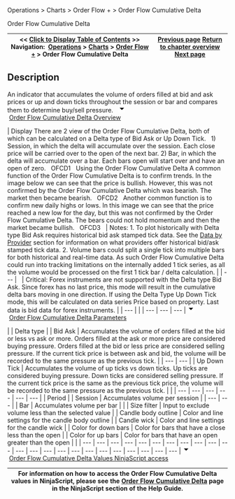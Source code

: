﻿
Operations > Charts > Order Flow + > Order Flow Cumulative Delta

Order Flow Cumulative Delta

| << [Click to Display Table of Contents](order_flow_cumulative_delta.md) >> **Navigation:**     [Operations](operations-1.md) > [Charts](charts-1.md) > [Order Flow +](order_flow_plus-1.md) > Order Flow Cumulative Delta | [Previous page](order_flow_volumetric_bars-1.md) [Return to chapter overview](order_flow_plus-1.md) [Next page](order_flow_vwap-1.md) |
| --- | --- |
## Description
An indicator that accumulates the volume of orders filled at bid and ask prices or up and down ticks throughout the session or bar and compares them to determine buy/sell pressure.
 
![tog_minus](tog_minus-1.gif)        [Order Flow Cumulative Delta Overview](javascript:HMToggle('toggle','OrderFlowCumulativeDeltaOverview','OrderFlowCumulativeDeltaOverview_ICON'))

| Display There are 2 view of the Order Flow Cumulative Delta, both of which can be calculated on a Delta type of Bid Ask or Up Down Tick.   1) Session, in which the delta will accumulate over the session. Each close price will be carried over to the open of the next bar. 2) Bar, in which the delta will accumulate over a bar. Each bars open will start over and have an open of zero.   OFCD1   Using the Order Flow Cumulative Delta A common function of the Order Flow Cumulative Delta is to confirm trends. In the image below we can see that the price is bullish. However, this was not confirmed by the Order Flow Cumulative Delta which was bearish. The market then became bearish.   OFCD2   Another common function is to confirm new daily highs or lows. In this image we can see that the price reached a new low for the day, but this was not confirmed by the Order Flow Cumulative Delta. The bears could not hold momentum and then the market became bullish.   OFCD3     | Notes:  1. To plot historically with Delta type Bid Ask requires historical bid ask stamped tick data. See the [Data by Provider](data_by_provider-1.md) section for information on what providers offer historical bid/ask stamped tick data. 2. Volume bars could split a single tick into multiple bars for both historical and real-time data. As such Order Flow Cumulative Delta could run into tracking limitations on the internally added 1 tick series, as all the volume would be processed on the first 1 tick bar / delta calculation. | | --- |        | Critical: Forex instruments are not supported with the Delta type Bid Ask. Since forex has no last price, this mode will result in the cumulative delta bars moving in one direction. If using the Delta Type Up Down Tick mode, this will be calculated on data series Price based on property. Last data is bid data for forex instruments. | | --- | |
| --- | --- | --- |
![tog_minus](tog_minus-1.gif)        [Order Flow Cumulative Delta Parameters](javascript:HMToggle('toggle','OrderFlowCumulativeDeltaParameters','OrderFlowCumulativeDeltaParameters_ICON'))

| | Delta type | | Bid Ask | Accumulates the volume of orders filled at the bid or less vs ask or more. Orders filled at the ask or more price are considered buying pressure. Orders filled at the bid or less price are considered selling pressure. If the current tick price is between ask and bid, the volume will be recorded to the same pressure as the previous tick. | | --- | --- | | Up Down Tick | Accumulates the volume of up ticks vs down ticks. Up ticks are considered buying pressure. Down ticks are considered selling pressure. If the current tick price is the same as the previous tick price, the volume will be recorded to the same pressure as the previous tick. | | | --- | --- | --- | --- | --- | --- | | Period | | Session | Accumulates volume per session | | --- | --- | | Bar | Accumulates volume per bar | | | Size filter | Input to exclude volume less than the selected value | | Candle body outline | Color and line settings for the candle body outline | | Candle wick | Color and line settings for the candle wick | | Color for down bars | Color for bars that have a close less than the open | | Color for up bars | Color for bars that have an open greater than the open | |
| --- | --- | --- | --- | --- | --- | --- | --- | --- | --- | --- | --- | --- | --- | --- | --- | --- | --- | --- | --- | --- | --- | --- |
![tog_minus](tog_minus-1.gif)        [Order Flow Cumulative Delta Values NinjaScript access](javascript:HMToggle('toggle','OrderFlowCumulativeDeltaValuesNINJASCRIPTaccess','OrderFlowCumulativeDeltaValuesNINJASCRIPTaccess_ICON'))

| For information on how to access the Order Flow Cumulative Delta values in NinjaScript, please see the [Order Flow Cumulative Delta](order_flow_cumulative_delta2-1.md) page in the NinjaScript section of the Help Guide. |
| --- |

